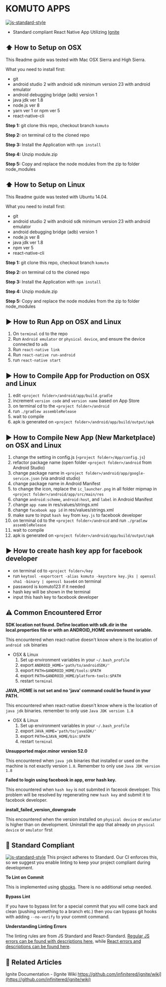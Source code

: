 #  KOMUTO APPS
[![js-standard-style](https://img.shields.io/badge/code%20style-standard-brightgreen.svg?style=flat)](http://standardjs.com/)

* Standard compliant React Native App Utilizing [Ignite](https://github.com/infinitered/ignite)

## :arrow_up: How to Setup on OSX

This Readme guide was tested with Mac OSX Sierra and High Sierra.

What you need to install first:

* git
* android studio 2 with android sdk minimum version 23 with android emulator
* android debugging bridge (adb) version 1
* java jdk ver 1.8
* node.js ver 8
* yarn ver 1 or npm ver 5
* react-native-cli

**Step 1:** git clone this repo, checkout branch `komuto`

**Step 2:** on terminal cd to the cloned repo

**Step 3:** Install the Application with `npm install`

**Step 4:** Unzip module.zip

**Step 5:** Copy and replace the node modules from the zip to folder node_modules

## :arrow_up: How to Setup on Linux

This Readme guide was tested with Ubuntu 14.04.

What you need to install first:

* git
* android studio 2 with android sdk minimum version 23 with android emulator
* android debugging bridge (adb) version 1
* node.js ver 8
* java jdk ver 1.8
* npm ver 5
* react-native-cli

**Step 1:** git clone this repo, checkout branch `komuto`

**Step 2:** on terminal cd to the cloned repo

**Step 3:** Install the Application with `npm install`

**Step 4:** Unzip module.zip

**Step 5:** Copy and replace the node modules from the zip to folder node_modules

## :arrow_forward: How to Run App on OSX and Linux
1. On `terminal` cd to the repo
2. Run `Android emulator` or `physical device`, and ensure the device connected to `adb`
3. Run `react-native link`
4. Run `react-native run-android`
5. run `react-native start`

## :arrow_forward: How to Compile App for Production on OSX and Linux

1. edit `<project folder>/android/app/build.gradle`
2. increment `version code` and `version name` based on App Store
3. on terminal cd to the `<project folder>/android`
4. run `./gradlew assembleRelease`
5. wait to compile
6. apk is generated on `<project folder>/android/app/build/output/apk`

## :arrow_forward: How to Compile New App (New Marketplace) on OSX and Linux

1. change the setting in config.js (`<project folder>/App/config.js`)
2. refactor package name (open folder `<project folder>/android` from Android Studio)
3. change package name in `<project folder>/android/app/google-service.json` (via android studio)
4. change package name in Android Manifest
5. to change the icon, replace the `ic_launcher.png` in all folder mipmap in `<project folder>/android/app/src/main/res`
6. change `android:scheme`, `android:host`, and `label` in Android Manifest
7. change `app name` in res/values/strings.xml
8. change `facebook app id` in res/values/strings.xml
9. make sure to input `hash key` from `key.js` to facebook developer
10. on terminal cd to the `<project folder>/android` and run `./gradlew assembleRelease`
11. wait to compile
12. apk is generated on `<project folder>/android/app/build/output/apk`

## :arrow_forward: How to create hash key app for facebook developer

* on terminal cd to `<project folder>/key`
* run `keytool -exportcert -alias komuto -keystore key.jks | openssl sha1 -binary | openssl base64` on terminal
* password is komuto123 if it needed
* hash key will be shown in the terminal
* input this hash key to facebook developer

## :warning: Common Encountered Error

**SDK location not found. Define location with sdk.dir in the local.properties file or with an ANDROID_HOME environment variable.**

This encountered when react-native doesn't know where is the location of `android sdk` binaries

* OSX & Linux
  1. Set up environment variables in your `~/.bash_profile`
  2. export `ANDROID_HOME='path/to/androidSDK/'`
  3. export `PATH=$ANDROID_HOME/tools:$PATH`
  4. export `PATH=$ANDROID_HOME/platform-tools:$PATH`
  5. restart `terminal`

**JAVA_HOME is not set and no 'java' command could be found in your PATH.**

This encountered when react-native doesn't know where is the location of `java jdk` binaries. remember to only use `Java JDK version 1.8`

* OSX & Linux
  1. Set up environment variables in your `~/.bash_profile`
  2. export `JAVA_HOME='path/to/javaSDK/'`
  3. export `PATH=$JAVA_HOME/bin:$PATH`
  4. restart `terminal`

**Unsupported major.minor version 52.0**

This encountered when `java jdk` binaries that installed or used on the machine is not exactly version `1.8`. Remember to only use `Java JDK version 1.8`


**Failed to login using facebook in app, error hash key.**

This encountered when `hash key` is not submited in faceook developer. This problem will be resolved by regenerating new `hash key` and submit it to facebook developer.

**install_failed_version_downgrade**

This encountered when the version installed on `physical device` or `emulator` is higher than on development. Uninstall the app that already on `physical device` or `emulator` first


## :no_entry_sign: Standard Compliant

[![js-standard-style](https://cdn.rawgit.com/feross/standard/master/badge.svg)](https://github.com/feross/standard)
This project adheres to Standard.  Our CI enforces this, so we suggest you enable linting to keep your project compliant during development.

**To Lint on Commit**

This is implemented using [ghooks](https://github.com/gtramontina/ghooks). There is no additional setup needed.

**Bypass Lint**

If you have to bypass lint for a special commit that you will come back and clean (pushing something to a branch etc.) then you can bypass git hooks with adding `--no-verify` to your commit command.

**Understanding Linting Errors**

The linting rules are from JS Standard and React-Standard.  [Regular JS errors can be found with descriptions here](http://eslint.org/docs/rules/), while [React errors and descriptions can be found here](https://github.com/yannickcr/eslint-plugin-react).

## :open_file_folder: Related Articles
Ignite Documentation - [Ignite Wiki https://github.com/infinitered/ignite/wiki](https://github.com/infinitered/ignite/wiki)
